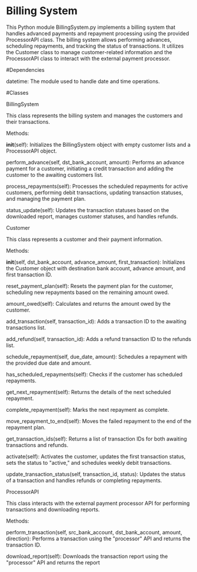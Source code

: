 # Billing System
This Python module BillingSystem.py implements a billing system that handles advanced payments and repayment processing using the provided ProcessorAPI class. The billing system allows performing advances, scheduling repayments, and tracking the status of transactions. It utilizes the Customer class to manage customer-related information and the ProcessorAPI class to interact with the external payment processor.

#Dependencies

datetime: The module used to handle date and time operations.

#Classes

BillingSystem

This class represents the billing system and manages the customers and their transactions.

Methods:

__init__(self): Initializes the BillingSystem object with empty customer lists and a ProcessorAPI object.

perform_advance(self, dst_bank_account, amount): Performs an advance payment for a customer, initiating a credit transaction and adding the customer to the awaiting customers list.

process_repayments(self): Processes the scheduled repayments for active customers, performing debit transactions, updating transaction statuses, and managing the payment plan.

status_update(self): Updates the transaction statuses based on the downloaded report, manages customer statuses, and handles refunds.

Customer

This class represents a customer and their payment information.

Methods:

__init__(self, dst_bank_account, advance_amount, first_transaction): Initializes the Customer object with destination bank account, advance amount, and first transaction ID.

reset_payment_plan(self): Resets the payment plan for the customer, scheduling new repayments based on the remaining amount owed.

amount_owed(self): Calculates and returns the amount owed by the customer.

add_transaction(self, transaction_id): Adds a transaction ID to the awaiting transactions list.

add_refund(self, transaction_id): Adds a refund transaction ID to the refunds list.

schedule_repayment(self, due_date, amount): Schedules a repayment with the provided due date and amount.

has_scheduled_repayments(self): Checks if the customer has scheduled repayments.

get_next_repayment(self): Returns the details of the next scheduled repayment.

complete_repayment(self): Marks the next repayment as complete.

move_repayment_to_end(self): Moves the failed repayment to the end of the repayment plan.

get_transaction_ids(self): Returns a list of transaction IDs for both awaiting transactions and refunds.

activate(self): Activates the customer, updates the first transaction status, sets the status to "active," and schedules weekly debit transactions.

update_transaction_status(self, transaction_id, status): Updates the status of a transaction and handles refunds or completing repayments.

ProcessorAPI

This class interacts with the external payment processor API for performing transactions and downloading reports.

Methods:

perform_transaction(self, src_bank_account, dst_bank_account, amount, direction): Performs a transaction using the "processor" API and returns the transaction ID.

download_report(self): Downloads the transaction report using the "processor" API and returns the report




